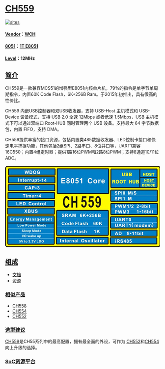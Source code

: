 ﻿# [CH559](https://github.com/sochub/CH559) 

[![sites](http://182.61.61.133/link/resources/SoC.png)](https://stop.stops.top) 

#### [Vendor](https://github.com/sochub/Vendor)：[WCH](https://github.com/sochub/WCH)
#### [8051](https://github.com/sochub/8051)：[1T E8051](https://github.com/sochub/8051)
#### [Level](https://github.com/sochub/Level)：12MHz 

## [简介](https://github.com/sochub/CH559/wiki)

CH559是一款兼容MCS51的增强型E8051内核单片机，79%的指令是单字节单周期指令，内置60K Code Flash，6K+256B Ram。于2015年初推出，具有很高的性价比。

CH559 内嵌USB控制器和双USB收发器，支持 USB-Host 主机模式和 USB-Device 设备模式，支持 USB 2.0 全速 12Mbps 或者低速 1.5Mbps，USB 主机模式下可以通过双端口 Root-HUB 同时管理两个 USB 设备。支持最大 64 字节数据包，内置 FIFO，支持 DMA。

CH559提供丰富的接口资源，包括内置类485数据收发器、LED控制卡接口和快速电平捕捉功能，其他包括2组SPI、2路串口、8位并口等，UART1兼容16C550；内置4组定时器；提供1路16位PWM和2路8位PWM；支持8通道10/11位ADC。

[![sites](docs/CH559.png)](http://www.wch.cn/products/CH559.html) 

## [组成](https://github.com/sochub/CH559)

- [文档](docs/)
- [资源](src/)

### [相似产品](https://github.com/sochub)

- [CH558](https://github.com/sochub/CH554) 
- [CH554](https://github.com/sochub/CH554) 
- [CH552](https://github.com/sochub/CH552) 

### [选型建议](https://github.com/sochub)

[CH559](https://github.com/sochub/CH559)是CH55系列中的最高配置，拥有最全面的外设，可作为 [CH552](https://github.com/sochub/CH552)和[CH554](https://github.com/sochub/CH554) 向上升级的选择。

###  [SoC资源平台](http://www.qitas.cn)



